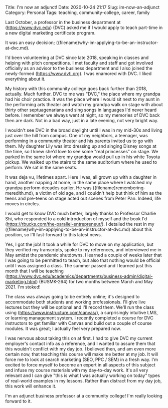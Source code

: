 Title: I'm now an adjunct!
Date: 2020-10-24 21:17
Slug: im-now-an-adjunct
Category: Personal
Tags: teaching, community-college, career, family

Last October, a professor in the business department at (https://www.dvc.edu) (DVC) asked me if I would apply to teach part-time in a new digital marketing certificate program. 

It was an easy decision; ({filename}why-im-applying-to-be-an-instructor-at-dvc.md). 

I'd been volunteering at DVC since late 2018, speaking in classes and helping with pitch competitions. I met faculty and staff and got involved officially as an advisor to the business department and I also joined the newly-formed (https://www.dvti.org). I was enamored with DVC. I liked everything about it. 

My history with this community college goes back further than 2018, actually. Much further. DVC to me was "DVC," the place where my grandpa had his choir practice. It was the place where I would sit next to my aunt in the performing arts theater and watch my grandpa walk on stage with about thirty other septuagenarians and sing songs in languages I'd never heard before. I remember we always went at night, so my memories of DVC back then are dark. Not in a bad way, just in a late evening, not very bright way. 

I wouldn't see DVC in the broad daylight until I was in my mid-30s and living just over the hill from campus. One of my neighbors, a teenager, was performing in a community theater and his parents invited us to go with them. My daughter Lily was into dressing up and singing Disney songs at the time, so I knew she'd love to see some "real princesses" on stage. We parked in the same lot where my grandpa would pull up in his white Toyota pickup. We walked up the stairs to the same auditorium where he used to perform. We sat in the same seats. 

It was deja vu, lifetimes apart. Here I was, all grown up with a daughter in hand, another napping at home, in the same place where I watched my grandpa perform decades earlier. He was ({filename}remembering-meredith.md), a victim of old age, and I couldn't help but think of him as the teens and pre-teens on stage acted out scenes from Peter Pan. Indeed, life moves in circles.  

I would get to know DVC much better, largely thanks to Professor Charlie Shi, who responded to a cold introduction of myself and the book I'd (https://rbucks.com/the-parallel-entrepreneur/). I detailed the rest in my ({filename}why-im-applying-to-be-an-instructor-at-dvc.md) about this position, so I'll fast-forward to this latest news. 

Yes, I got the job! It took a while for DVC to move on my application, but they verified my transcripts, spoke to my references, and interviewed me in May amidst the pandemic shutdowns. I learned a couple of weeks later that I was going to be permitted to teach, but also that nothing would be official until I was assigned a class. The summer passed and I learned just this month that I will be teaching (https://www.dvc.edu/academics/departments/business-admin/digital-marketing.html) (BUSMK-264) for two months between March and May 2021. I'm stoked! 

The class was always going to be entirely online; it's designed to accommodate both students and working professionals. I'll give live lectures but they will be optional and I'll record them. We'll run the class using (https://www.instructure.com/canvas/), a surprisingly intuitive LMS, or learning management system. I recently completed a course for DVC instructors to get familiar with Canvas and build out a couple of course modules. It was great; I actually feel very prepared now. 

I was nervous about taking this on at first. I had to give DVC my current employer's contact info as a reference, and I wanted to assure them that this wouldn't conflict with my day job. I believed then, and am even more certain now, that teaching this course will make me better at my job. It will force me to look at search marketing (SEO, PPC / SEM) in a fresh way. I'm excited to force myself to become an expert in all aspects of this subject and infuse my course materials with my day-to-day work. It's all very relevant and I can give "this is what I was actually working on today" types of real-world examples in my lessons. Rather than distract from my day job, this work will enhance it. 

I'm an adjunct business professor at a community college! I'm really looking forward to it.